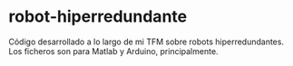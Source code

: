 # robot-hiperredundante
Código desarrollado a lo largo de mi TFM sobre robots hiperredundantes.
Los ficheros son para Matlab y Arduino, principalmente.
